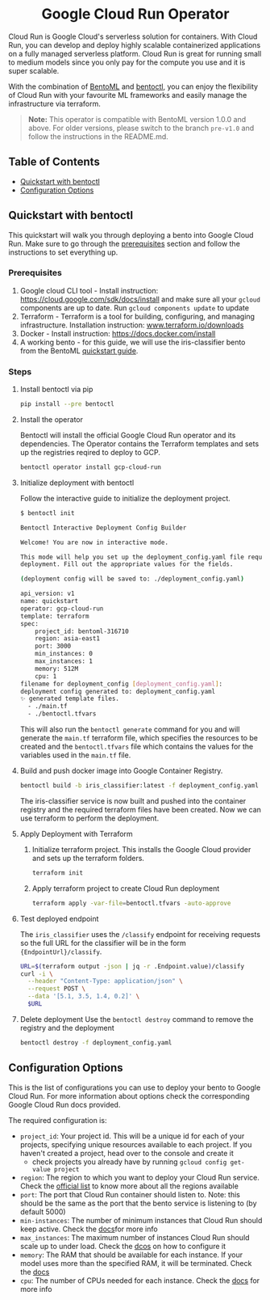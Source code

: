 <div align="center">
    <h1>Google Cloud Run Operator</h1>
</div>

Cloud Run is Google Cloud's serverless solution for containers. With Cloud Run, you can develop and deploy highly scalable containerized applications on a fully managed serverless platform. Cloud Run is great for running small to medium models since you only pay for the compute you use and it is super scalable.

With the combination of [BentoML](https://github.com/bentoml/BentoML) and [bentoctl](https://github.com/bentoml/bentoctl), you can enjoy the flexibility of Cloud Run with your favourite ML frameworks and easily manage the infrastructure via terraform.

> **Note:** This operator is compatible with BentoML version 1.0.0 and above. For older versions, please switch to the branch `pre-v1.0` and follow the instructions in the README.md.


## Table of Contents

   * [Quickstart with bentoctl](#quickstart-with-bentoctl)
   * [Configuration Options](#configuration-options)

## Quickstart with bentoctl

This quickstart will walk you through deploying a bento into Google Cloud Run. Make sure to go through the [prerequisites](#prerequisites) section and follow the instructions to set everything up.

### Prerequisites

1. Google cloud CLI tool - Install instruction: https://cloud.google.com/sdk/docs/install and make sure all your `gcloud` components are up to date. Run `gcloud components update` to update
2. Terraform - Terraform is a tool for building, configuring, and managing infrastructure. Installation instruction: www.terraform.io/downloads
3. Docker - Install instruction: https://docs.docker.com/install
4. A working bento - for this guide, we will use the iris-classifier bento from the BentoML [quickstart guide](https://docs.bentoml.org/en/latest/quickstart.html#quickstart).


### Steps
1. Install bentoctl via pip
    ```bash
    pip install --pre bentoctl
    ```

2. Install the operator

    Bentoctl will install the official Google Cloud Run operator and its dependencies. The Operator contains the Terraform templates and sets up the registries reqired to deploy to GCP.

    ```bash
    bentoctl operator install gcp-cloud-run
    ```

3. Initialize deployment with bentoctl

    Follow the interactive guide to initialize the deployment project.

    ```bash
    $ bentoctl init
    
    Bentoctl Interactive Deployment Config Builder

    Welcome! You are now in interactive mode.

    This mode will help you set up the deployment_config.yaml file required for
    deployment. Fill out the appropriate values for the fields.

    (deployment config will be saved to: ./deployment_config.yaml)

    api_version: v1
    name: quickstart
    operator: gcp-cloud-run
    template: terraform
    spec:
        project_id: bentoml-316710
        region: asia-east1
        port: 3000
        min_instances: 0
        max_instances: 1
        memory: 512M
        cpu: 1
    filename for deployment_config [deployment_config.yaml]:
    deployment config generated to: deployment_config.yaml
    ✨ generated template files.
      - ./main.tf
      - ./bentoctl.tfvars
    ```
    This will also run the `bentoctl generate` command for you and will generate the `main.tf` terraform file, which specifies the resources to be created and the `bentoctl.tfvars` file which contains the values for the variables used in the `main.tf` file.

4. Build and push docker image into Google Container Registry.

    ```bash
    bentoctl build -b iris_classifier:latest -f deployment_config.yaml
    ```
    The iris-classifier service is now built and pushed into the container registry and the required terraform files have been created. Now we can use terraform to perform the deployment.
    
5. Apply Deployment with Terraform

   1. Initialize terraform project. This installs the Google Cloud provider and sets up the terraform folders.
        ```bash
        terraform init
        ```

   2. Apply terraform project to create Cloud Run deployment

        ```bash
        terraform apply -var-file=bentoctl.tfvars -auto-approve
        ```

6. Test deployed endpoint

    The `iris_classifier` uses the `/classify` endpoint for receiving requests so the full URL for the classifier will be in the form `{EndpointUrl}/classify`.

    ```bash
    URL=$(terraform output -json | jq -r .Endpoint.value)/classify
    curl -i \
      --header "Content-Type: application/json" \
      --request POST \
      --data '[5.1, 3.5, 1.4, 0.2]' \
      $URL
    ```

7. Delete deployment
    Use the `bentoctl destroy` command to remove the registry and the deployment

    ```bash
    bentoctl destroy -f deployment_config.yaml
    ```
    
## Configuration Options

This is the list of configurations you can use to deploy your bento to Google Cloud Run. For more information about options check the corresponding Google Cloud Run docs provided.

The required configuration is: 
- `project_id`: Your project id. This will be a unique id for each of your projects, specifying unique resources available to each project. If you haven't created a project, head over to the console and create it
  - check projects you already have by running `gcloud config get-value project`
- `region`: The region to which you want to deploy your Cloud Run service. Check
  the [official list](https://cloud.google.com/run/docs/locations) to know more
  about all the regions available
- `port`: The port that Cloud Run container should listen to. Note: this should be the same as the port that the bento service is listening to (by default 5000)
- `min-instances`: The number of minimum instances that Cloud Run should keep active. Check the [docs](https://cloud.google.com/run/docs/configuring/min-instances)for more info
- `max_instances`: The maximum number of instances Cloud Run should scale up to under load. Check the [dcos](https://cloud.google.com/run/docs/configuring/max-instances) on how to configure it
- `memory`: The RAM that should be available for each instance. If your model uses more than the specified RAM, it will be terminated. Check the [docs](https://cloud.google.com/run/docs/configuring/memory-limits)
- `cpu`: The number of CPUs needed for each instance. Check the [docs](https://cloud.google.com/run/docs/configuring/cpu) for more info
